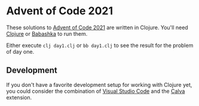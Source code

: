 # Advent of Code 2021

These solutions to [Advent of Code 2021](https://adventofcode.com/2021) are written in Clojure.
You'll need [Clojure](https://clojure.org/) or [Babashka](https://babashka.org/) to run them.

Either execute `clj day1.clj` or `bb day1.clj` to see the result for the problem of day one.

## Development

If you don't have a favorite development setup for working with Clojure yet, you could consider the combination of [Visual Studio Code](https://code.visualstudio.com/) and the [Calva](https://calva.io/) extension.
